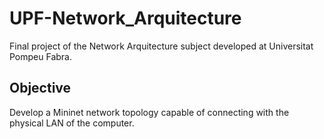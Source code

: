 # UPF-Network_Arquitecture

Final project of the Network Arquitecture subject developed at Universitat Pompeu Fabra.

## Objective
Develop a Mininet network topology capable of connecting with the physical LAN of the computer.

